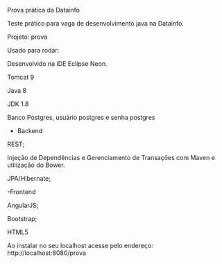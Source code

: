 Prova prática da Datainfo

Teste prático para vaga de desenvolvimento java na Datainfo.

Projeto: prova

Usado para rodar:

Desenvolvido na IDE Eclipse Neon.

Tomcat 9

Java 8

JDK 1.8

Banco Postgres, usuário postgres e senha postgres

- Backend

REST;

Injeção de Dependências e Gerenciamento de Transações com Maven e utilização do Bower.

JPA/Hibernate;

-Frontend

AngularJS;

Bootstrap;

HTML5


Ao instalar no seu localhost acesse pelo endereço: http://localhost:8080/prova
